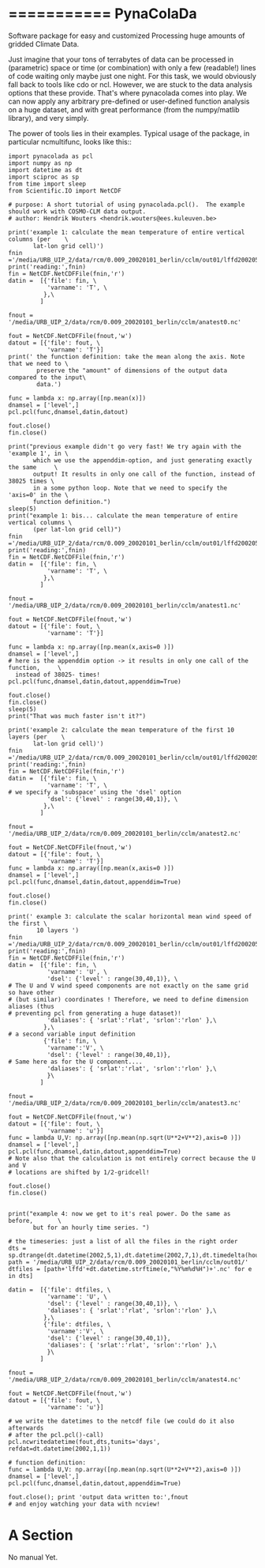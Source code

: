 ===========
PynaColaDa
===========


Software package for easy and customized Processing huge amounts of gridded Climate Data.

Just imagine that your tons of terrabytes of data can be processed  in (parametric) space or
time (or combination) with only a few (readable!) lines of code waiting only maybe just one
night.  For this task, we would obviously fall back to tools like cdo or ncl.  However, we
are stuck to the data analysis options that these provide. That's where pynacolada comes
into play.  We can now apply any arbitrary pre-defined or user-defined function analysis on a
huge dataset, and with great performance (from the numpy/matlib library), and very simply.


The power of tools lies in their examples. Typical usage of the package, in particular ncmultifunc,
looks like this::


    import pynacolada as pcl
    import numpy as np
    import datetime as dt
    import sciproc as sp
    from time import sleep
    from Scientific.IO import NetCDF
    
    # purpose: A short tutorial of using pynacolada.pcl().  The example should work with COSMO-CLM data output.
    # author: Hendrik Wouters <hendrik.wouters@ees.kuleuven.be>
    
    print('example 1: calculate the mean temperature of entire vertical columns (per    \
           lat-lon grid cell)')
    fnin ='/media/URB_UIP_2/data/rcm/0.009_20020101_berlin/cclm/out01/lffd2002050100.nc'
    print('reading:',fnin)
    fin = NetCDF.NetCDFFile(fnin,'r')
    datin =  [{'file': fin, \
               'varname': 'T', \
              },\
             ]
    
    fnout = '/media/URB_UIP_2/data/rcm/0.009_20020101_berlin/cclm/anatest0.nc'
    
    fout = NetCDF.NetCDFFile(fnout,'w')
    datout = [{'file': fout, \
               'varname': 'T'}]
    print(' the function definition: take the mean along the axis. Note that we need to \
            preserve the "amount" of dimensions of the output data compared to the input\
            data.')
    
    func = lambda x: np.array([np.mean(x)])
    dnamsel = ['level',]
    pcl.pcl(func,dnamsel,datin,datout)
    
    fout.close()
    fin.close()
    
    print("previous example didn't go very fast! We try again with the 'example 1', in \
           which we use the appenddim-option, and just generating exactly the same     \
           output! It results in only one call of the function, instead of 38025 times \
           in a some python loop. Note that we need to specify the 'axis=0' in the \
           function definition.")
    sleep(5)
    print("example 1: bis... calculate the mean temperature of entire vertical columns \
           (per lat-lon grid cell)")
    fnin ='/media/URB_UIP_2/data/rcm/0.009_20020101_berlin/cclm/out01/lffd2002050100.nc'
    print('reading:',fnin)
    fin = NetCDF.NetCDFFile(fnin,'r')
    datin =  [{'file': fin, \
               'varname': 'T', \
              },\
             ]
    
    fnout = '/media/URB_UIP_2/data/rcm/0.009_20020101_berlin/cclm/anatest1.nc'
    
    fout = NetCDF.NetCDFFile(fnout,'w')
    datout = [{'file': fout, \
               'varname': 'T'}]
    
    func = lambda x: np.array([np.mean(x,axis=0 )])
    dnamsel = ['level',]
    # here is the appenddim option -> it results in only one call of the function,     \
      instead of 38025- times!
    pcl.pcl(func,dnamsel,datin,datout,appenddim=True)
    
    fout.close()
    fin.close()
    sleep(5)
    print("That was much faster isn't it?")
    
    print('example 2: calculate the mean temperature of the first 10 layers (per    \
           lat-lon grid cell)')
    fnin ='/media/URB_UIP_2/data/rcm/0.009_20020101_berlin/cclm/out01/lffd2002050100.nc'
    print('reading:',fnin)
    fin = NetCDF.NetCDFFile(fnin,'r')
    datin =  [{'file': fin, \
               'varname': 'T', \
    # we specify a 'subspace' using the 'dsel' option
               'dsel': {'level' : range(30,40,1)}, \
              },\
             ]
    
    fnout = '/media/URB_UIP_2/data/rcm/0.009_20020101_berlin/cclm/anatest2.nc'
    
    fout = NetCDF.NetCDFFile(fnout,'w')
    datout = [{'file': fout, \
               'varname': 'T'}]
    func = lambda x: np.array([np.mean(x,axis=0 )])
    dnamsel = ['level',]
    pcl.pcl(func,dnamsel,datin,datout,appenddim=True)
    
    fout.close()
    fin.close()
    
    print(' example 3: calculate the scalar horizontal mean wind speed of the first \
            10 layers ')
    fnin ='/media/URB_UIP_2/data/rcm/0.009_20020101_berlin/cclm/out01/lffd2002050100.nc'
    print('reading:',fnin)
    fin = NetCDF.NetCDFFile(fnin,'r')
    datin =  [{'file': fin, \
               'varname': 'U', \
               'dsel': {'level' : range(30,40,1)}, \
    # The U and V wind speed components are not exactly on the same grid so have other
    # (but similar) coordinates ! Therefore, we need to define dimension aliases (thus
    # preventing pcl from generating a huge dataset)!
               'daliases': { 'srlat':'rlat', 'srlon':'rlon' },\
              },\
    # a second variable input definition
              {'file': fin, \
               'varname':'V', \
               'dsel': {'level' : range(30,40,1)},
    # Same here as for the U component....
               'daliases': { 'srlat':'rlat', 'srlon':'rlon' },\
               }\
             ]
    
    fnout = '/media/URB_UIP_2/data/rcm/0.009_20020101_berlin/cclm/anatest3.nc'
    
    fout = NetCDF.NetCDFFile(fnout,'w')
    datout = [{'file': fout, \
               'varname': 'u'}]
    func = lambda U,V: np.array([np.mean(np.sqrt(U**2+V**2),axis=0 )])
    dnamsel = ['level',]
    pcl.pcl(func,dnamsel,datin,datout,appenddim=True)
    # Note also that the calculation is not entirely correct because the U and V
    # locations are shifted by 1/2-gridcell!
    
    fout.close()
    fin.close()
    
    
    print("example 4: now we get to it's real power. Do the same as before,       \
           but for an hourly time series. ")
    
    # the timeseries: just a list of all the files in the right order
    dts = sp.dtrange(dt.datetime(2002,5,1),dt.datetime(2002,7,1),dt.timedelta(hours=1))
    path = '/media/URB_UIP_2/data/rcm/0.009_20020101_berlin/cclm/out01/'
    dtfiles = [path+'lffd'+dt.datetime.strftime(e,"%Y%m%d%H")+'.nc' for e in dts]
    
    datin =  [{'file': dtfiles, \
               'varname': 'U', \
               'dsel': {'level' : range(30,40,1)}, \
               'daliases': { 'srlat':'rlat', 'srlon':'rlon' },\
              },\
              {'file': dtfiles, \
               'varname':'V', \
               'dsel': {'level' : range(30,40,1)},
               'daliases': { 'srlat':'rlat', 'srlon':'rlon' },\
               }\
             ]
    
    fnout = '/media/URB_UIP_2/data/rcm/0.009_20020101_berlin/cclm/anatest4.nc'
    
    fout = NetCDF.NetCDFFile(fnout,'w')
    datout = [{'file': fout, \
               'varname': 'u'}]
    
    # we write the datetimes to the netcdf file (we could do it also afterwards 
    # after the pcl.pcl()-call)
    pcl.ncwritedatetime(fout,dts,tunits='days', refdat=dt.datetime(2002,1,1))
    
    # function definition:
    func = lambda U,V: np.array([np.mean(np.sqrt(U**2+V**2),axis=0 )])
    dnamsel = ['level',]
    pcl.pcl(func,dnamsel,datin,datout,appenddim=True)
    
    fout.close(); print 'output data written to:',fnout
    # and enjoy watching your data with ncview!











A Section
=========

No manual Yet.


